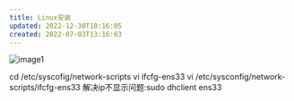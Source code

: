 ```yaml
---
title: Linux安装
updated: 2022-12-30T10:16:05
created: 2022-07-03T13:16:03
---
```


![image1](../../../resources/cbd3a05f62f5440d9a40f4b799c9e8cd.png)

cd /etc/syscofig/network-scripts vi ifcfg-ens33
vi /etc/sysconfig/network-scripts/ifcfg-ens33
解决ip不显示问题:sudo dhclient ens33
